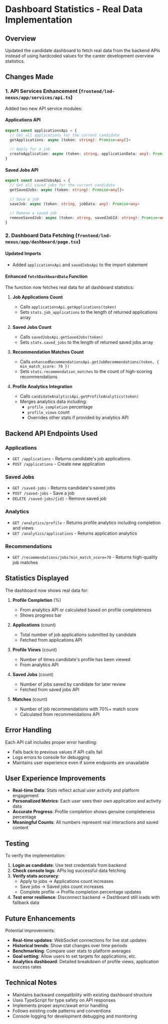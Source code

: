 # Dashboard Statistics - Real Data Implementation

## Overview
Updated the candidate dashboard to fetch real data from the backend APIs instead of using hardcoded values for the career development overview statistics.

## Changes Made

### 1. API Services Enhancement (`frontend/lnd-nexus/app/services/api.ts`)

Added two new API service modules:

#### Applications API
```typescript
export const applicationsApi = {
  // Get all applications for the current candidate
  getApplications: async (token: string): Promise<any[]>
  
  // Apply for a job  
  createApplication: async (token: string, applicationData: any): Promise<any>
}
```

#### Saved Jobs API
```typescript
export const savedJobsApi = {
  // Get all saved jobs for the current candidate
  getSavedJobs: async (token: string): Promise<any[]>
  
  // Save a job
  saveJob: async (token: string, jobData: any): Promise<any>
  
  // Remove a saved job
  removeSavedJob: async (token: string, savedJobId: string): Promise<any>
}
```

### 2. Dashboard Data Fetching (`frontend/lnd-nexus/app/dashboard/page.tsx`)

#### Updated Imports
- Added `applicationsApi` and `savedJobsApi` to the import statement

#### Enhanced `fetchDashboardData` Function
The function now fetches real data for all dashboard statistics:

1. **Job Applications Count**
   - Calls `applicationsApi.getApplications(token)` 
   - Sets `stats.job_applications` to the length of returned applications array

2. **Saved Jobs Count**
   - Calls `savedJobsApi.getSavedJobs(token)`
   - Sets `stats.saved_jobs` to the length of returned saved jobs array

3. **Recommendation Matches Count**
   - Calls `enhancedRecommendationsApi.getJobRecommendations(token, { min_match_score: 70 })`
   - Sets `stats.recommendation_matches` to the count of high-scoring recommendations

4. **Profile Analytics Integration**
   - Calls `candidateAnalyticsApi.getProfileAnalytics(token)`
   - Merges analytics data including:
     - `profile_completion` percentage
     - `profile_views` count
     - Overrides other stats if provided by analytics API

## Backend API Endpoints Used

### Applications
- `GET /applications` - Returns candidate's job applications
- `POST /applications` - Create new application

### Saved Jobs  
- `GET /saved-jobs` - Returns candidate's saved jobs
- `POST /saved-jobs` - Save a job
- `DELETE /saved-jobs/{id}` - Remove saved job

### Analytics
- `GET /analytics/profile` - Returns profile analytics including completion and views
- `GET /analytics/applications` - Returns application analytics  

### Recommendations
- `GET /recommendations/jobs?min_match_score=70` - Returns high-quality job matches

## Statistics Displayed

The dashboard now shows real data for:

1. **Profile Completion** (%)
   - From analytics API or calculated based on profile completeness
   - Shows progress bar

2. **Applications** (count)
   - Total number of job applications submitted by candidate
   - Fetched from applications API

3. **Profile Views** (count)  
   - Number of times candidate's profile has been viewed
   - From analytics API

4. **Saved Jobs** (count)
   - Number of jobs saved by candidate for later review
   - Fetched from saved jobs API

5. **Matches** (count)
   - Number of job recommendations with 70%+ match score
   - Calculated from recommendations API

## Error Handling

Each API call includes proper error handling:
- Falls back to previous values if API calls fail
- Logs errors to console for debugging
- Maintains user experience even if some endpoints are unavailable

## User Experience Improvements

- **Real-time Data**: Stats reflect actual user activity and platform engagement
- **Personalized Metrics**: Each user sees their own application and activity data
- **Accurate Progress**: Profile completion shows genuine completeness percentage
- **Meaningful Counts**: All numbers represent real interactions and saved content

## Testing

To verify the implementation:

1. **Login as candidate**: Use test credentials from backend
2. **Check console logs**: APIs log successful data fetching  
3. **Verify stats accuracy**: 
   - Apply to jobs → Applications count increases
   - Save jobs → Saved jobs count increases
   - Complete profile → Profile completion percentage updates
4. **Test error resilience**: Disconnect backend → Dashboard still loads with fallback data

## Future Enhancements

Potential improvements:
- **Real-time updates**: WebSocket connections for live stat updates
- **Historical trends**: Show stat changes over time periods
- **Benchmarking**: Compare user stats to platform averages
- **Goal setting**: Allow users to set targets for applications, etc.
- **Analytics dashboard**: Detailed breakdown of profile views, application success rates

## Technical Notes

- Maintains backward compatibility with existing dashboard structure
- Uses TypeScript for type safety on API responses  
- Implements proper async/await error handling
- Follows existing code patterns and conventions
- Console logging for development debugging and monitoring 